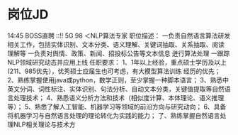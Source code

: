# 岗位JD

14:45
BOSS直聘
::!! 5G 98
＜NLP算法专家
职位描述：
一负责自然语言算法研发相关工作，包括实体识别、文本分类、语义理解、关键词抽取、关系抽取、阅读
理解等
一负责对舆情、政策、新闻、招投标公告等文本信息
迸行算法处理
一跟踪NLP领域研究动态并应用上线
任职要求：
1、1年以上经验，重点硕士学历及以上 (211、985优先），优秀硕士应届生也可考虑，有大模型算法训练
经历的优先；
2、熟练掌握使用java或python，数学正则，至少掌握一种脚本语言；
3、熟悉中英文分词、词性标注、实体识别、句法分析、自动文本分类，关键值提取等自然语言处理技术；
4、熟悉语义分析方法和技术（相似度计算、本体理论、语义推理等）；
5、熟悉了解人工智能、机器学习等领域的前沿方向与研究动向；
6、具备将机器学习与自然语言处理的理论转化为实践的能力；
了、熟练掌握自然语言处理NLP相关理论与技术方

